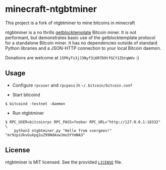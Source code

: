 # minecraft-ntgbtminer

This project is a fork of ntgbtminer to mine bitcoins in minecraft

ntgbtminer is a no thrills
[getblocktemplate](https://en.bitcoin.it/wiki/Getblocktemplate) Bitcoin miner.
It is not performant, but demonstrates basic use of the getblocktemplate
protocol for a standalone Bitcoin miner. It has no dependencies outside of
standard Python libraries and a JSON-HTTP connection to your local Bitcoin
daemon.

Donations are welcome at `15PKyTs3jJ3Nyf3i6R7D9tfGCY1ZbtqWdv` :)

## Usage

* Configure `rpcuser` and `rpcpass` in `~/.bitcoin/bitcoin.conf`

* Start bitcoind

```
$ bitcoind -testnet -daemon
```

* Run ntgbtminer

```
$ RPC_USER=bitcoinrpc RPC_PASS=foobar RPC_URL="http://127.0.0.1:18332" \
    python3 ntgbtminer.py "Hello from vsergeev!" "mr9zpiUkvGukpg1uZ99NdAxwJmuSYYmNA3"
```

## License

ntgbtminer is MIT licensed. See the provided [`LICENSE`](LICENSE) file.
